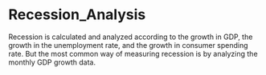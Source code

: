 # Recession_Analysis

Recession is calculated and analyzed according to the growth in GDP, the growth in the unemployment rate, and the growth in consumer spending rate. 
But the most common way of measuring recession is by analyzing the monthly GDP growth data.
